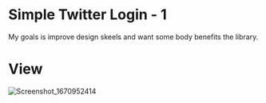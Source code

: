 # Simple Twitter Login - 1

My goals  is improve design skeels and want some body benefits the library.

# View
![Screenshot_1670952414](https://user-images.githubusercontent.com/77542723/207403070-cb98705f-5d01-4849-96bc-32bc6b169494.png)
